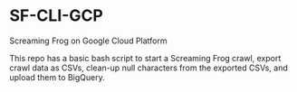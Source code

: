 # SF-CLI-GCP
Screaming Frog on Google Cloud Platform

This repo has a basic bash script to start a Screaming Frog crawl, export crawl data as CSVs, clean-up null characters from the exported CSVs, and upload them to BigQuery.

